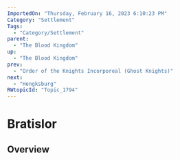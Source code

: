```yaml
---
ImportedOn: "Thursday, February 16, 2023 6:10:23 PM"
Category: "Settlement"
Tags:
  - "Category/Settlement"
parent:
  - "The Blood Kingdom"
up:
  - "The Blood Kingdom"
prev:
  - "Order of the Knights Incorporeal (Ghost Knights)"
next:
  - "Hengksburg"
RWtopicId: "Topic_1794"
---
```

# Bratislor
## Overview
